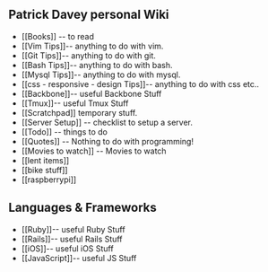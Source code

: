 ## Patrick Davey personal Wiki
* [[Books]] -- to read
* [[Vim Tips]]-- anything to do with vim.
* [[Git Tips]]-- anything to do with git.
* [[Bash Tips]]-- anything to do with bash.
* [[Mysql Tips]]-- anything to do with mysql.
* [[css - responsive - design Tips]]-- anything to do with css etc..
* [[Backbone]]-- useful Backbone Stuff
* [[Tmux]]-- useful Tmux Stuff
* [[Scratchpad]] temporary stuff.
* [[Server Setup]] -- checklist to setup a server.
* [[Todo]] -- things to do
* [[Quotes]] -- Nothing to do with programming!
* [[Movies to watch]] -- Movies to watch
* [[lent items]]
* [[bike stuff]]
* [[raspberrypi]]


## Languages & Frameworks
* [[Ruby]]-- useful Ruby Stuff
* [[Rails]]-- useful Rails Stuff
* [[iOS]]-- useful iOS Stuff
* [[JavaScript]]-- useful JS Stuff
